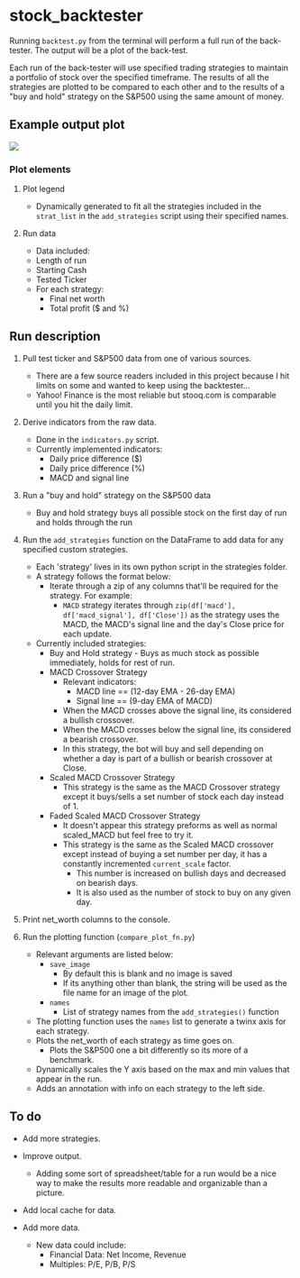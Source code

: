 # stock_backtester

Running `backtest.py` from the terminal will perform a full run of the back-tester. The output will be a plot of the back-test.

Each run of the back-tester will use specified trading strategies to maintain a portfolio of stock over the specified timeframe. The results of all the strategies are plotted to be compared to each other and to the results of a "buy and hold" strategy on the S&P500 using the same amount of money.

## Example output plot

![](https://i.imgur.com/pw9iIWU.png)

### Plot elements

1. Plot legend
    - Dynamically generated to fit all the strategies included in the `strat_list` in the `add_strategies` script using their specified names.

2. Run data
    -  Data included:
      - Length of run
      - Starting Cash
      - Tested Ticker
      - For each strategy:
        - Final net worth
        - Total profit ($ and %)


## Run description

1. Pull test ticker and S&P500 data from one of various sources.
    - There are a few source readers included in this project because I hit limits on some and wanted to keep using the backtester...
    - Yahoo! Finance is the most reliable but stooq.com is comparable until you hit the daily limit.

2. Derive indicators from the raw data.
    - Done in the `indicators.py` script.
    - Currently implemented indicators:
        - Daily price difference ($)
        - Daily price difference (%)
        - MACD and signal line
3. Run a "buy and hold" strategy on the S&P500 data
    - Buy and hold strategy buys all possible stock on the first day of run and holds through the run

4. Run the `add_strategies` function on the DataFrame to add data for any specified custom strategies.
    - Each 'strategy' lives in its own python script in the strategies folder.
    - A strategy follows the format below:
        - Iterate through a zip of any columns that'll be required for the strategy. For example:
            - `MACD` strategy iterates through `zip(df['macd'], df['macd_signal'], df['Close'])` as the strategy uses the MACD, the MACD's signal line and the day's Close price for each update.
    - Currently included strategies:
        - Buy and Hold strategy - Buys as much stock as possible immediately, holds for rest of run.
        - MACD Crossover Strategy
            - Relevant indicators:
                - MACD line == (12-day EMA - 26-day EMA)
                - Signal line == (9-day EMA of MACD)
            - When the MACD crosses above the signal line, its considered a bullish crossover.
            - When the MACD crosses below the signal line, its considered a bearish crossover.
            - In this strategy, the bot will buy and sell depending on whether a day is part of a bullish or bearish crossover at Close.
        - Scaled MACD Crossover Strategy
            - This strategy is the same as the MACD Crossover strategy except it buys/sells a set number of stock each day instead of 1.
        - Faded Scaled MACD Crossover Strategy
            - It doesn't appear this strategy preforms as well as normal scaled_MACD but feel free to try it.
            - This strategy is the same as the Scaled MACD crossover except instead of buying a set number per day, it has a constantly incremented `current_scale` factor.
                - This number is increased on bullish days and decreased on bearish days.
                - It is also used as the number of stock to buy on any given day.
5. Print net_worth columns to the console.

6. Run the plotting function (`compare_plot_fn.py`)
    - Relevant arguments are listed below:
        - `save_image`
            - By default this is blank and no image is saved
            - If its anything other than blank, the string will be used as the file name for an image of the plot.
        - `names`
            - List of strategy names from the `add_strategies()` function
    - The plotting function uses the `names` list to generate a twinx axis for each strategy.
    - Plots the net_worth of each strategy as time goes on.
        - Plots the S&P500 one a bit differently so its more of a benchmark.
    - Dynamically scales the Y axis based on the max and min values that appear in the run.
    - Adds an annotation with info on each strategy to the left side.

## To do

- Add more strategies. 

- Improve output.
    - Adding some sort of spreadsheet/table for a run would be a nice way to make the results more readable and organizable than a picture.
    
- Add local cache for data.

- Add more data. 
    - New data could include:
        - Financial Data: Net Income, Revenue
        - Multiples: P/E, P/B, P/S 
